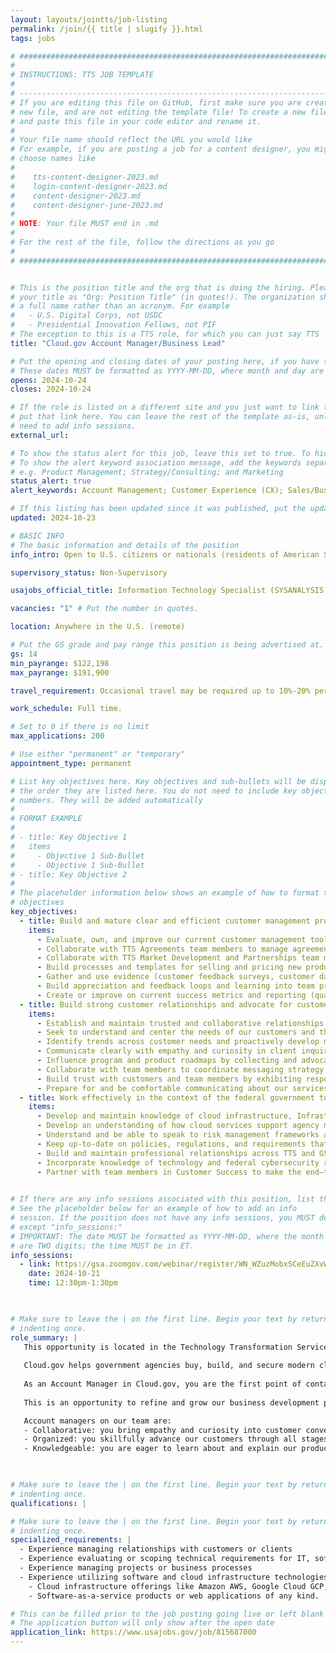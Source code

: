 ```yaml
---
layout: layouts/jointts/job-listing
permalink: /join/{{ title | slugify }}.html
tags: jobs

# ###############################################################################
#                                                                              #
# INSTRUCTIONS: TTS JOB TEMPLATE                                               #
#                                                                              #
# -----------------------------------------------------------------------------#
# If you are editing this file on GitHub, first make sure you are creating a   #
# new file, and are not editing the template file! To create a new file, copy  #
# and paste this file in your code editor and rename it.                       #
#                                                                              #
# Your file name should reflect the URL you would like                         #
# For example, if you are posting a job for a content designer, you might      #
# choose names like                                                            #
#                                                                              #
#    tts-content-designer-2023.md                                              #
#    login-content-designer-2023.md                                            #
#    content-designer-2023.md                                                  #
#    content-designer-june-2023.md                                             #
#                                                                              #
# NOTE: Your file MUST end in .md                                              #
#                                                                              #
# For the rest of the file, follow the directions as you go                    #
#                                                                              #
# ###############################################################################


# This is the position title and the org that is doing the hiring. Please format
# your title as "Org: Position Title" (in quotes!). The organization should be
# a full name rather than an acronym. For example
#   - U.S. Digital Corps, not USDC
#   - Presidential Innovation Fellows, not PIF
# The exception to this is a TTS role, for which you can just say TTS
title: "Cloud.gov Account Manager/Business Lead"

# Put the opening and closing dates of your posting here, if you have them
# These dates MUST be formatted as YYYY-MM-DD, where month and day are 2-digits
opens: 2024-10-24
closes: 2024-10-24

# If the role is listed on a different site and you just want to link to it,
# put that link here. You can leave the rest of the template as-is, unless you 
# need to add info sessions.
external_url:

# To show the status alert for this job, leave this set to true. To hide it, change to false
# To show the alert keyword association message, add the keywords separated by a semi-colon
# e.g. Product Management; Strategy/Consulting; and Marketing
status_alert: true
alert_keywords: Account Management; Customer Experience (CX); Sales/Business Development

# If this listing has been updated since it was published, put the updated date below in YYYY-MM-DD format.
updated: 2024-10-23

# BASIC INFO
# The basic information and details of the position
info_intro: Open to U.S. citizens or nationals (residents of American Samoa and Swains Island). 

supervisory_status: Non-Supervisory

usajobs_official_title: Information Technology Specialist (SYSANALYSIS)

vacancies: "1" # Put the number in quotes.

location: Anywhere in the U.S. (remote)

# Put the GS grade and pay range this position is being advertised at. For SES positions, set the value of gs to SES.
gs: 14
min_payrange: $122,198
max_payrange: $191,900

travel_requirement: Occasional travel may be required up to 10%-20% per year.

work_schedule: Full time.

# Set to 0 if there is no limit
max_applications: 200

# Use either "permanent" or "temporary"
appointment_type: permanent

# List key objectives here. Key objectives and sub-bullets will be displayed in
# the order they are listed here. You do not need to include key objective
# numbers. They will be added automatically
#
# FORMAT EXAMPLE
# 
# - title: Key Objective 1
#   items 
#     - Objective 1 Sub-Bullet
#     - Objective 1 Sub-Bullet
# - title: Key Objective 2
#
# The placeholder information below shows an example of how to format the key
# objectives
key_objectives:
  - title: Build and mature clear and efficient customer management processes from intake to onboarding
    items:
      - Evaluate, own, and improve our current customer management tools and processes, including inquiry channels, marketing materials, and sales funnel success metrics. 
      - Collaborate with TTS Agreements team members to manage agreements documents and processes to ensure that the customer experience of new and renewal agreements processes are timely, clear, and smooth.
      - Collaborate with TTS Market Development and Partnerships team members to ensure lead development initiatives are aligned with program offerings and messaging.
      - Build processes and templates for selling and pricing new product offerings, including customer scope assessment, updating Statement of Work documents, and advising on cost and pricing analyses for new offerings.
      - Gather and use evidence (customer feedback surveys, customer data, sales metrics, and other metrics) to make improvements to our customer experience.
      - Build appreciation and feedback loops and learning into team practices by recognizing successes and learning from failures.
      - Create or improve on current success metrics and reporting (qualitative and quantitative) for customer satisfaction and sales funnel data.
  - title: Build strong customer relationships and advocate for customer agency success
    items:
      - Establish and maintain trusted and collaborative relationships with customers, internal and external stakeholders, and team members. 
      - Seek to understand and center the needs of our customers and the varieties of applications, data streams, and workloads that support their missions. 
      - Identify trends across customer needs and proactively develop messages, strategies, and proposals for offerings to meet those needs.
      - Communicate clearly with empathy and curiosity in client inquiries and calls to build trust and more deeply understand the challenges and opportunities our customers face.
      - Influence program and product roadmaps by collecting and advocating for customer needs.
      - Collaborate with team members to coordinate messaging strategy across multiple customer communication channels, including website presence, newsletters, press releases, and direct customer calls and emails so that product and program messaging is friendly, informative, and aligned with program cadence and customer needs.
      - Build trust with customers and team members by exhibiting responsiveness, attention to detail, and follow-through.
      - Prepare for and be comfortable communicating about our services and offerings to internal and external audiences, representing Cloud.gov in a variety of environments.
  - title: Work effectively in the context of the federal government to educate current and prospective customers about changing regulatory requirements and advocate for their needs to achieve mission delivery
    items:
      - Develop and maintain knowledge of cloud infrastructure, Infrastructure-as-a-Service or Platform-as-a-Service concepts and how they are leveraged in government.
      - Develop an understanding of how cloud services support agency missions, and where the friction points are in delivering digital services in a government context. This may include topics such as Section508 accessibility requirements, executive orders and memos including M-23-22, M-21-31, and the changing landscape of cybersecurity and compliance policies.
      - Understand and be able to speak to risk management frameworks and Authorization to Operate (ATO) and Authority to Use (ATU) concepts.
      - Keep up-to-date on policies, regulations, and requirements that impact digital services, and seek ways in which Cloud.gov can reduce the burden of these requirements for ourselves and our customers.
      - Build and maintain professional relationships across TTS and GSA with Subject Matter Experts to establish partnerships and collaboration in support of Cloud.gov’s program goals.
      - Incorporate knowledge of technology and federal cybersecurity regulations into customer communications to help customers to level up their understanding and deliver on their missions better.
      - Partner with team members in Customer Success to make the end–to-end customer experience across all of Cloud.gov contacts become more trustworthy, friendly, informative, and helpful.     
 

# If there are any info sessions associated with this position, list them here
# See the placeholder below for an example of how to add an info
# session. If the position does not have any info sessions, you MUST delete everything
# except "info_sessions:"
# IMPORTANT: The date MUST be formatted as YYYY-MM-DD, where the month and day
# are TWO digits; the time MUST be in ET.
info_sessions:
  - link: https://gsa.zoomgov.com/webinar/register/WN_WZuzMobxSCeEuZXvWYo2hg#/registration
    date: 2024-10-21
    time: 12:30pm-1:30pm


    
# Make sure to leave the | on the first line. Begin your text by returning to the next line and
# indenting once.
role_summary: |
   This opportunity is located in the Technology Transformation Services (TTS) Solutions Division’s  Cloud.gov team. The Cloud.gov team is remote-first and is composed of experts across web application development, design, software engineering, platform engineering, cybersecurity and security engineering. 
   
   Cloud.gov helps government agencies buy, build, and secure modern cloud services by operating a managed cloud platform based on AWS infrastructure that is tailored to meet government scale and security needs. Cloud.gov makes it easier and faster for federal agencies to host and update websites, APIs, and other digital services, so that agencies can focus on their mission and more quickly serve the American public. 
   
   As an Account Manager in Cloud.gov, you are the first point of contact for new customers coming to learn about our services, and one of many people on the team contributing to exceptional customer experience throughout the customer relationship. You’ll enable prospective and current customers to clarify their technology needs and understand how Cloud.gov products and services can help them with those needs. You’ll collaborate with engineers, customer success, and agreements staff to respond to prospective customer inquiries, assist customers in renewing service, and tell the story of how our Cloud products and services make mission delivery easier for our customers. As we grow our product and service offerings, you’ll be part of shaping our  business processes and communications, creating repeatable patterns for building customer relationships and scoping their needs, and pricing our products to be competitive in the federal marketplace. You’ll also help us to establish and refine the business metrics for these new offerings so that we know when we’re successful and how we need to improve. 
   
   This is an opportunity to refine and grow our business development practices, and deliver on making Cloud.gov infrastructure and services easy for our customers to buy and use.

   Account managers on our team are:
   - Collaborative: you bring empathy and curiosity into customer conversations to better understand specific technical and business requirements and describe how we can serve those needs , while leaning on the strengths and skills of team members from other disciplines.
   - Organized: you skillfully advance our customers through all stages of the intake and renewal processes more quickly and efficiently, from initial outreach through agreement and onboarding.
   - Knowledgeable: you are eager to learn about and explain our products and services, to demonstrate to  customers how Cloud.gov infrastructure, tools, and services can serve their needs, and to connect customers with the information and context they need to make smart technology choices.
 


# Make sure to leave the | on the first line. Begin your text by returning to the next line and
# indenting once.
qualifications: |

# Make sure to leave the | on the first line. Begin your text by returning to the next line and
# indenting once.
specialized_requirements: |
  - Experience managing relationships with customers or clients
  - Experience evaluating or scoping technical requirements for IT, software or cloud infrastructure systems
  - Experience managing projects or business processes
  - Experience utilizing software and cloud infrastructure technologies and products such as:
    - Cloud infrastructure offerings like Amazon AWS, Google Cloud GCP, Azure; OR
    - Software-as-a-service products or web applications of any kind.

# This can be filled prior to the job posting going live or left blank #
# The application button will only show after the open date            #
application_link: https://www.usajobs.gov/job/815687000
---
```

